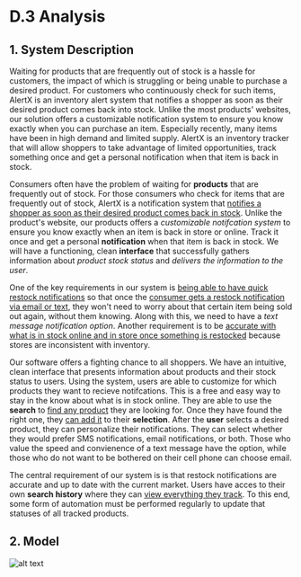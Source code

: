 # D.3 Analysis


## 1. System Description
Waiting for products that are frequently out of stock is a hassle for customers, the impact of which is struggling or being unable to purchase a desired product. For customers who continuously check for such items, AlertX is an inventory alert system that notifies a shopper as soon as their desired product comes back into stock. Unlike the most products' websites, our solution offers a customizable notification system to ensure you know exactly when you can purchase an item. Especially recently, many items have been in high demand and limited supply. AlertX is an inventory tracker that will allow shoppers to take advantage of limited opportunities, track something once and get a personal notification when that item is back in stock. 

Consumers often have the problem of waiting for **products** that are frequently out of stock. For those consumers who check for items that are frequently out of stock, AlertX is a notification system that <ins>notifies a shopper as soon as their desired product comes back in stock</ins>. Unlike the product's website, our products offers a _customizable notifcation system_ to ensure you know exactly when an item is back in store or online. Track it once and get a personal **notification** when that item is back in stock. We will have a functioning, clean **interface** that successfully gathers information about *product stock status* and *delivers the information to the user*.

One of the key requirements in our system is <ins>being able to have quick restock notifications</ins> so that once the <ins>consumer gets a restock notification via email or text</ins>, they won't need to worry about that certain item being sold out again, without them knowing. Along with this, we need to have a _text message notification option_. Another requirement is to be <ins>accurate with what is in stock online and in store once something is restocked</ins> because stores are inconsistent with inventory.


Our software offers a fighting chance to all shoppers. We have an intuitive, clean interface that presents information about products and their stock status to users. Using the system, users are able to customize for which products they want to recieve notifcations. This is a free and easy way to stay in the know about what is in stock online. They are able to use the **search** to <ins>find any product</ins> they are looking for. Once they have found the right one, they <ins>can add it</ins> to their **selection**. After the **user** selects a desired product, they can personalize their notifications. They can select whether they would prefer SMS notifications, email notifications, or both. Those who value the speed and convienence of a text message have the option, while those who do not want to be bothered on their cell phone can choose email.

The central requirement of our system is is that restock notifications are accurate and up to date with the current market. Users have acces to their own **search history** where they can <ins>view everything they track</ins>. To this end, some form of automation must be performed regularly to update that statuses of all tracked products.



## 2. Model
![alt text](https://i.gyazo.com/1e42f02b26c9a737602d563a536ff5d4.png)
